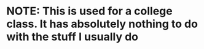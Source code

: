 # NOTE: This is used for a college class. It has absolutely nothing to do with the stuff I usually do
